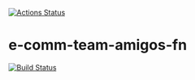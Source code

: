 [![Actions Status](https://github.com/atlp-rwanda/e-comm-team-amigos-fn/workflows/Test/badge.svg)](https://github.com/atlp-rwanda/e-comm-team-amigos-fn/actions)

# e-comm-team-amigos-fn
[![Build Status](https://amigos.semaphoreci.com/badges/e-comm-team-amigos-fn/branches/develop.svg?style=shields&key=6f3c7c6a-12d6-4b53-912c-e3b5ea298402)](https://amigos.semaphoreci.com/projects/e-comm-team-amigos-fn)